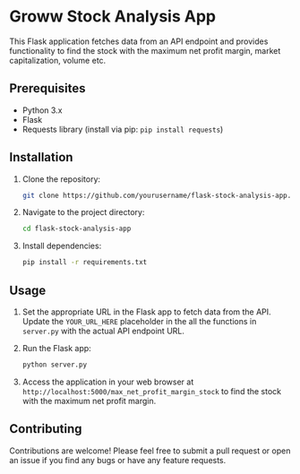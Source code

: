 # Groww Stock Analysis App

This Flask application fetches data from an API endpoint and provides functionality to find the stock with the maximum net profit margin, market capitalization, volume etc.

## Prerequisites

- Python 3.x
- Flask
- Requests library (install via pip: `pip install requests`)

## Installation

1. Clone the repository:

    ```bash
    git clone https://github.com/yourusername/flask-stock-analysis-app.git
    ```

2. Navigate to the project directory:

    ```bash
    cd flask-stock-analysis-app
    ```

3. Install dependencies:

    ```bash
    pip install -r requirements.txt
    ```

## Usage

1. Set the appropriate URL in the Flask app to fetch data from the API. Update the `YOUR_URL_HERE` placeholder in the all the functions in `server.py` with the actual API endpoint URL.

2. Run the Flask app:

    ```bash
    python server.py
    ```

3. Access the application in your web browser at `http://localhost:5000/max_net_profit_margin_stock` to find the stock with the maximum net profit margin.

## Contributing

Contributions are welcome! Please feel free to submit a pull request or open an issue if you find any bugs or have any feature requests.
